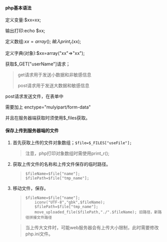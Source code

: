#### php基本语法

定义变量:$xx=xx;

输出打印:echo $xx;

定义数组:$xx =array(); 输入print_r($xx);

定义字典(对象):$xx=array("xx"=>"xx");

获取$_GET["userName"]请求；

> get请求用于发送小数据和非敏感信息
>
> post请求用于发送大数据和敏感信息 

post请求发送文件，在表单中<form>需要加上 enctype="mulyipart/form-data"

并且在服务器端获取时须使用$_files获取。

#### 保存上传到服务器端的文件

1. 首先获取上传的文件对象数组；`$file=$_FILES["useFile"];`

   > 注意，php打印对象数组时需使用print_r();

2. 获取上传文件的名称和上传文件保存的临时路径。

   > ```
   > $fileName=$file["name"];
   > $filePath=$file["tmp_name"];
   > ```

3. 移动文件，保存。

   > ```
   > $fileName=$file["name"];
   >     iconv("UTF-8","gbk",$fileName);
   >     $filePath=$file["tmp_name"];
   >     move_uploaded_file($filePath,"./".$fileName); 旧路径，新路径拼接文件路径
   > ```

   > 当上传大文件时，可能web服务器会有上传大小限制，此时需要修改php.ini文件。

 